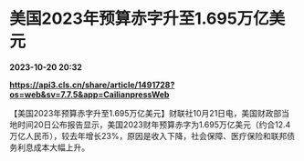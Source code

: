 # 美国2023年预算赤字升至1.695万亿美元

**2023-10-20 20:32**

**https://api3.cls.cn/share/article/1491728?os=web&sv=7.7.5&app=CailianpressWeb**

【美国2023年预算赤字升至1.695万亿美元】财联社10月21日电，美国财政部当地时间20日公布报告显示，美国2023财年预算赤字为1.695万亿美元（约合12.4万亿人民币），较去年增长23%，原因是收入下降，社会保障、医疗保险和联邦债务利息成本大幅上升。